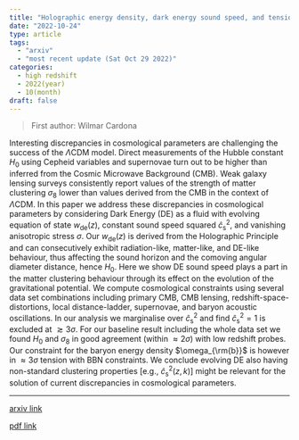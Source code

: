 ```yaml
---
title: "Holographic energy density, dark energy sound speed, and tensions in cosmological parameters: $H_0$ and $S_8$"
date: "2022-10-24"
type: article
tags:
  - "arxiv"
  - "most recent update (Sat Oct 29 2022)"
categories:
  - high redshift
  - 2022(year)
  - 10(month)
draft: false
---
```


> First author: Wilmar Cardona

 Interesting discrepancies in cosmological parameters are challenging the
success of the $\Lambda$CDM model. Direct measurements of the Hubble constant
$H_0$ using Cepheid variables and supernovae turn out to be higher than
inferred from the Cosmic Microwave Background (CMB). Weak galaxy lensing
surveys consistently report values of the strength of matter clustering
$\sigma_8$ lower than values derived from the CMB in the context of
$\Lambda$CDM. In this paper we address these discrepancies in cosmological
parameters by considering Dark Energy (DE) as a fluid with evolving equation of
state $w_{\mathrm{de}}(z)$, constant sound speed squared
$\hat{c}_{\mathrm{s}}^{2}$, and vanishing anisotropic stress $\sigma$. Our
$w_{\mathrm{de}}(z)$ is derived from the Holographic Principle and can
consecutively exhibit radiation-like, matter-like, and DE-like behaviour, thus
affecting the sound horizon and the comoving angular diameter distance, hence
$H_0$. Here we show DE sound speed plays a part in the matter clustering
behaviour through its effect on the evolution of the gravitational potential.
We compute cosmological constraints using several data set combinations
including primary CMB, CMB lensing, redshift-space-distortions, local
distance-ladder, supernovae, and baryon acoustic oscillations. In our analysis
we marginalise over $\hat{c}_{\mathrm{s}}^{2}$ and find
$\hat{c}_{\mathrm{s}}^{2}=1$ is excluded at $\gtrsim 3\sigma$. For our baseline
result including the whole data set we found $H_0$ and $\sigma_8$ in good
agreement (within $\approx 2\sigma$) with low redshift probes. Our constraint
for the baryon energy density $\omega_{\rm{b}}$ is however in $\approx 3\sigma$
tension with BBN constraints. We conclude evolving DE also having non-standard
clustering properties [e.g., $\hat{c}_{\mathrm{s}}^{2}(z,k)$] might be relevant
for the solution of current discrepancies in cosmological parameters.

---
[arxiv link](http://arxiv.org/abs/2210.13335v1)

[pdf link](http://arxiv.org/pdf/2210.13335v1)